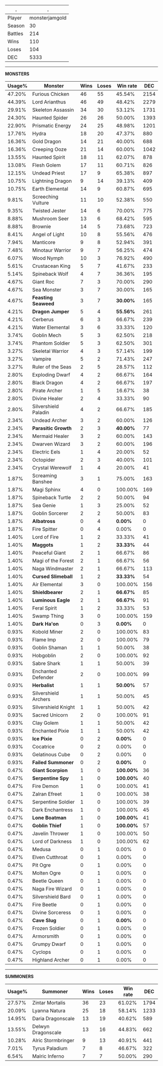 .|.
|-|-
Player|monsterjamgold
Season|30
Battles|214
Wins|110
Loses|104
DEC|5333

---
**MONSTERS**

Usage%|Monster|Wins|Loses|Win rate|DEC|
-|-|-|-|-|-|
47.20%|Furious Chicken|46|55|45.54%|2154|
44.39%|Lord Arianthus|46|49|48.42%|2279|
29.91%|Skeleton Assassin|34|30|53.12%|1731|
24.30%|Haunted Spider|26|26|50.00%|1393|
22.90%|Prismatic Energy|24|25|48.98%|1201|
17.76%|Hydra|18|20|47.37%|880|
16.36%|Gold Dragon|14|21|40.00%|688|
16.36%|Creeping Ooze|21|14|60.00%|1042|
13.55%|Haunted Spirit|18|11|62.07%|878|
13.08%|Flesh Golem|17|11|60.71%|826|
12.15%|Undead Priest|17|9|65.38%|897|
10.75%|Lightning Dragon|9|14|39.13%|409|
10.75%|Earth Elemental|14|9|60.87%|695|
9.81%|Screeching Vulture|11|10|52.38%|550|
9.35%|Twisted Jester|14|6|70.00%|775|
8.88%|Mushroom Seer|13|6|68.42%|595|
8.88%|Brownie|14|5|73.68%|723|
8.41%|Angel of Light|10|8|55.56%|476|
7.94%|Manticore|9|8|52.94%|391|
7.48%|Minotaur Warrior|9|7|56.25%|474|
6.07%|Wood Nymph|10|3|76.92%|490|
5.61%|Crustacean King|5|7|41.67%|233|
5.14%|Spineback Wolf|4|7|36.36%|195|
4.67%|Giant Roc|7|3|70.00%|290|
4.67%|Sea Monster|3|7|30.00%|165|
4.67%|**Feasting Seaweed**|3|7|**30.00%**|165|
4.21%|**Dragon Jumper**|5|4|**55.56%**|261|
4.21%|Cerberus|6|3|66.67%|239|
4.21%|Water Elemental|3|6|33.33%|120|
3.74%|Goblin Mech|5|3|62.50%|218|
3.74%|Phantom Soldier|5|3|62.50%|301|
3.27%|Skeletal Warrior|4|3|57.14%|199|
3.27%|Vampire|5|2|71.43%|247|
3.27%|Ruler of the Seas|2|5|28.57%|112|
2.80%|Exploding Dwarf|4|2|66.67%|164|
2.80%|Black Dragon|4|2|66.67%|197|
2.80%|Pirate Archer|1|5|16.67%|38|
2.80%|Divine Healer|2|4|33.33%|90|
2.80%|Silvershield Paladin|4|2|66.67%|185|
2.34%|Undead Archer|3|2|60.00%|126|
2.34%|**Parasitic Growth**|2|3|**40.00%**|77|
2.34%|Mermaid Healer|3|2|60.00%|143|
2.34%|Dwarven Wizard|3|2|60.00%|196|
2.34%|Electric Eels|1|4|20.00%|52|
2.34%|Octopider|2|3|40.00%|101|
2.34%|Crystal Werewolf|1|4|20.00%|41|
1.87%|Screaming Banshee|3|1|75.00%|163|
1.87%|Magi Sphinx|4|0|100.00%|169|
1.87%|Spineback Turtle|2|2|50.00%|94|
1.87%|Sea Genie|1|3|25.00%|52|
1.87%|Goblin Sorcerer|2|2|50.00%|83|
1.87%|**Albatross**|0|4|**0.00%**|0|
1.87%|Fire Spitter|0|4|0.00%|0|
1.40%|Lord of Fire|1|2|33.33%|41|
1.40%|**Maggots**|1|2|**33.33%**|44|
1.40%|Peaceful Giant|2|1|66.67%|86|
1.40%|Magi of the Forest|2|1|66.67%|56|
1.40%|Naga Windmaster|2|1|66.67%|113|
1.40%|**Cursed Slimeball**|1|2|**33.33%**|54|
1.40%|Air Elemental|3|0|100.00%|156|
1.40%|**Shieldbearer**|2|1|**66.67%**|85|
1.40%|**Luminous Eagle**|2|1|**66.67%**|91|
1.40%|Feral Spirit|1|2|33.33%|53|
1.40%|Swamp Thing|3|0|100.00%|159|
1.40%|**Dark Ha'on**|0|3|**0.00%**|0|
0.93%|Kobold Miner|2|0|100.00%|83|
0.93%|Flame Imp|2|0|100.00%|79|
0.93%|Goblin Shaman|1|1|50.00%|38|
0.93%|Hobgoblin|2|0|100.00%|92|
0.93%|Sabre Shark|1|1|50.00%|39|
0.93%|Enchanted Defender|2|0|100.00%|99|
0.93%|**Herbalist**|1|1|**50.00%**|57|
0.93%|Silvershield Archers|1|1|50.00%|45|
0.93%|Silvershield Knight|1|1|50.00%|42|
0.93%|Sacred Unicorn|2|0|100.00%|91|
0.93%|Clay Golem|1|1|50.00%|42|
0.93%|Enchanted Pixie|1|1|50.00%|42|
0.93%|**Ice Pixie**|0|2|**0.00%**|0|
0.93%|Cocatrice|0|2|0.00%|0|
0.93%|Gelatinous Cube|0|2|0.00%|0|
0.93%|**Failed Summoner**|0|2|**0.00%**|0|
0.47%|**Giant Scorpion**|1|0|**100.00%**|36|
0.47%|**Serpentine Spy**|1|0|**100.00%**|40|
0.47%|Fire Demon|1|0|100.00%|41|
0.47%|Zalran Efreet|1|0|100.00%|38|
0.47%|Serpentine Soldier|1|0|100.00%|39|
0.47%|Dark Enchantress|1|0|100.00%|45|
0.47%|**Lone Boatman**|1|0|**100.00%**|41|
0.47%|**Goblin Thief**|1|0|**100.00%**|57|
0.47%|Javelin Thrower|1|0|100.00%|50|
0.47%|Lord of Darkness|1|0|100.00%|62|
0.47%|Medusa|0|1|0.00%|0|
0.47%|Elven Cutthroat|0|1|0.00%|0|
0.47%|Pit Ogre|0|1|0.00%|0|
0.47%|Molten Ogre|0|1|0.00%|0|
0.47%|Beetle Queen|0|1|0.00%|0|
0.47%|Naga Fire Wizard|0|1|0.00%|0|
0.47%|Silvershield Bard|0|1|0.00%|0|
0.47%|Fire Beetle|0|1|0.00%|0|
0.47%|Divine Sorceress|0|1|0.00%|0|
0.47%|**Cave Slug**|0|1|**0.00%**|0|
0.47%|Frozen Soldier|0|1|0.00%|0|
0.47%|Armorsmith|0|1|0.00%|0|
0.47%|Grumpy Dwarf|0|1|0.00%|0|
0.47%|Cyclops|0|1|0.00%|0|
0.47%|Highland Archer|0|1|0.00%|0|

---
**SUMMONERS**

Usage%|Summoner|Wins|Loses|Win rate|DEC|
-|-|-|-|-|-|
27.57%|Zintar Mortalis|36|23|61.02%|1794|
20.09%|Lyanna Natura|25|18|58.14%|1233|
14.95%|Daria Dragonscale|13|19|40.62%|589|
13.55%|Delwyn Dragonscale|13|16|44.83%|662|
10.28%|Alric Stormbringer|9|13|40.91%|441|
7.01%|Tyrus Paladium|7|8|46.67%|322|
6.54%|Malric Inferno|7|7|50.00%|290|
